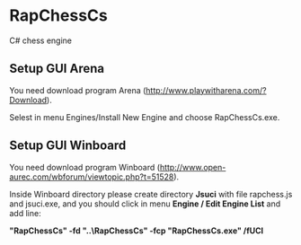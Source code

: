 # RapChessCs
C# chess engine

## Setup GUI Arena

You need download program Arena (http://www.playwitharena.com/?Download).

Selest in menu Engines/Install New Engine and choose RapChessCs.exe.
 
 ## Setup GUI Winboard
 
 You need download program Winboard (http://www.open-aurec.com/wbforum/viewtopic.php?t=51528).
 
Inside Winboard directory please create directory <b>Jsuci</b> with file rapchess.js and jsuci.exe, and you should click in menu <b>Engine / Edit Engine List</b> and add line:
 
<b>"RapChessCs" -fd "..\RapChessCs" -fcp "RapChessCs.exe" /fUCI</b>

